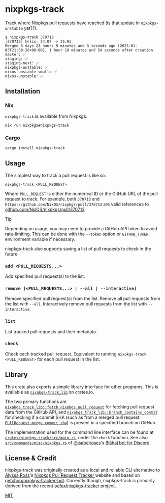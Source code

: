 # nixpkgs-track

Track where Nixpkgs pull requests have reached (is that update in `nixpkgs-unstable` yet??).

```console
$ nixpkgs-track 370713
[370713] helix: 24.07 -> 25.01
Merged 3 days 23 hours 9 minutes and 3 seconds ago (2025-01-03T21:58:20+00:00), 1 hour 18 minutes and 54 seconds after creation.
master: ✅
staging: ✅
staging-next: ✅
nixpkgs-unstable: ✅
nixos-unstable-small: ✅
nixos-unstable: ✅
```

## Installation

### Nix

`nixpkgs-track` is available from Nixpkgs.

```
nix run nixpkgs#nixpkgs-track
```

### Cargo

```sh
cargo install nixpkgs-track
```

## Usage

The simplest way to track a pull request is like so:

```
nixpkgs-track <PULL_REQUEST>
```

Where `PULL_REQUEST` is either the numerical ID or the GitHub URL of the pull request to track. For example, both `370713` and `https://github.com/NixOS/nixpkgs/pull/370713` are valid references to [github.com/NixOS/nixpkgs/pull/370713](https://togithub.com/NixOS/nixpkgs/pull/370713).

> [!TIP]
> Depending on usage, you may need to provide a GitHub API token to avoid rate-limiting. This can be done with the `--token` option or `GITHUB_TOKEN` environment variable if necessary.

nixpkgs-track also supports saving a list of pull requests to check in the future.

### `add <PULL_REQUESTS...>`

Add specified pull request(s) to the list.

### `remove [<PULL_REQUESTS...> | --all | --interactive]`

Remove specified pull request(s) from the list. Remove all pull requests from the list with `--all`. Interactively remove pull requests from the list with `--interactive`.

### `list`

List tracked pull requests and their metadata.

### `check`

Check each tracked pull request. Equivalent to running `nixpkgs-track <PULL_REQUEST>` for each pull request in the list.

## Library

This crate also exports a simple library interface for other programs. This is available as [`nixpkgs-track_lib`](https://crates.io/crates/nixpkgs-track_lib) on crates.io.

The two primary functions are [`nixpkgs_track_lib::fetch_nixpkgs_pull_request`](https://docs.rs/nixpkgs-track_lib/0.2.0/nixpkgs_track_lib/fn.fetch_nixpkgs_pull_request.html) for fetching pull request data from the GitHub API, and [`nixpkgs_track_lib::branch_contains_commit`](https://docs.rs/nixpkgs-track_lib/0.2.0/nixpkgs_track_lib/fn.branch_contains_commit.html) for checking if a commit SHA (such as from a merged pull request: [`PullRequest.merge_commit_sha`](https://docs.rs/nixpkgs-track_lib/0.2.0/nixpkgs_track_lib/struct.PullRequest.html#structfield.merge_commit_sha)) is present in a specified branch on GitHub.

The implementation used for the command line interface can be found at [`crates/nixpkgs-track/src/main.rs`](crates/nixpkgs-track/src/main.rs), under the `check` function. See also [`src/commands/misc/nixpkgs.rs`](https://github.com/isabelroses/blahaj/blob/main/src/commands/misc/nixpkgs.rs) of [@isabelroses](https://github.com/isabelroses)'s [Blåhaj bot for Discord](https://github.com/isabelroses/blahaj).

## License & Credit

nixpkgs-track was originally created as a local and reliable CLI alternative to [Alyssa Ross](https://alyssa.is/)'s [Nixpkgs Pull Request Tracker
](https://nixpk.gs/pr-tracker.html) website and based on [getchoo/nixpkgs-tracker-bot](https://github.com/getchoo/nixpkgs-tracker-bot). Currently though, nixpkgs-track is primarily derived from the recent [ocfox/nixpkgs-tracker](https://github.com/ocfox/nixpkgs-tracker) project.

[MIT](LICENSE)
